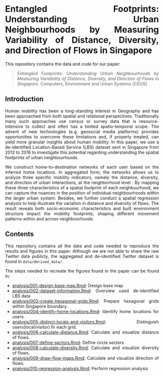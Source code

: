 <style>
body {text-align: justify}
</style>

# Entangled Footprints: Understanding Urban Neighbourhoods by Measuring Variability of Distance, Diversity, and Direction of Flows in Singapore

<!-- [![Binder](https://mybinder.org/badge_logo.svg)](https://mybinder.org/v2/gh///master?urlpath=rstudio) -->

This repository contains the data and code for our paper:

> *Entangled Footprints: Understanding Urban Neighbourhoods 
> by Measuring Variability of Distance, Diversity, and Direction 
> of Flows in Singapore*. Computers, Environment and Urban Systems (CEUS)

## Introduction

Human mobility has been a long-standing interest in Geography and has been approached from both spatial and relational perspectives. Traditionally many such approaches use census or survey data that is resource-intensive to collect and often has a limited spatio-temporal scope. The advent of new technologies (e.g. geosocial media platforms) provides opportunities to overcome these limitations and, if properly treated, can yield more granular insights about human mobility. In this paper, we use a de-identified Location-Based Service (LBS) dataset sent in Singapore from 2012 to 2016 to investigate this potential regarding understanding the spatial footprints of urban neighbourhoods.


We construct home-to-destination networks of each user based on the inferred home locations. In aggregated form, the networks allows us to analyze three specific mobility indicators, namely the distance, diversity,  and direction of urban interactions, at the neighborhood level . By mapping these three characteristics of a spatial footprint of each neighbourhood, we can capture the nuances in the position of individual neighbourhoods within the larger urban system. Besides, we further conduct a spatial regression analysis to help illustrate the variation in distance and diversity of flows. The result reveals both socio-economic characteristics and built environment structure impact the mobility footprints, shaping different movement patterns within and across neighbourhoods.

## Contents

<div style="text-align: justify">

This repository contains all the data and code needed to reproduce the
results and figures in this paper. Although we are not able to share the
raw Twitter data publicly, the aggregated and de-identified Twitter
dataset is found in `data/derived_data/`.

</div>

The steps needed to recreate the figures found in the paper can be found
in:

  - [analysis/001-design-base-map.Rmd](analysis/001-design-base-map.Rmd): Design base map
  - [analysis/002-dataset-information.Rmd](analysis/002-dataset-information.Rmd): Overview used de-identified LBS data
  - [analysis/003-create-hexagonal-grids.Rmd](003-create-hexagonal-grids.Rmd): Prepare hexagonal grids within Singapore boundary.
  - [analysis/004-identify-home-locations.Rmd](analysis/004-identify-home-locations.Rmd): Identify home locations for users.
  - [analysis/005-distinct-locals-and-visitors.Rmd](analysis/005-distinct-locals-and-visitors.Rmd): Distinguish users(local/visitor) fir each grid.
  - [analysis/006-calculate-distance.Rmd](analysis/006-calculate-distance.Rmd): Calculate and visualize distance of flows.
  - [analysis/007-define-sectors.Rmd](analysis/007-define-sectors.Rmd): Define circle sectors
  - [analysis/008-calculate-diversity.Rmd](analysis/008-calculate-diversity.Rmd): Calculate and visualize diversity of flows.
  - [analysis/009-draw-flow-maps.Rmd](analysis/07-draw-flow-maps.md): Calculate and visualize direction of flows.
  - [analysis/010-regression-analysis.Rmd](analysis/08-regression-analysis.md): Perform regression analysis

